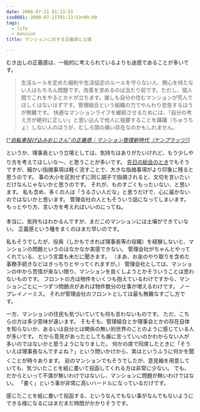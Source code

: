 ```yaml
---
date: 2008-07-21 01:13:53
iso8601: 2008-07-21T01:13:53+09:00
tags:
  - life
  - mansion
title: マンションに対する正義感と土壌

---
```


むき出しの正義感は、一般的に考えられているよりも迷惑であることが多いです。

<blockquote cite="http://kenplatz.nikkeibp.co.jp/article/mansion/20080312/517084/?P=2" title="Source: &#8220;自転車投げ込みおじさん&#8221;の正義感｜マンション管理新時代（ケンプラッツ）; Accessed Date: 5/10/2008" class="blockquote">
生活ルールを定めた細則や生活協定のルールを守らない人、関心を持たない人はもちろん問題です。改善を求めるのは当たり前です。ただし、個人間でこれをやるとカドが立ちます。誰しも自分の住むマンションが荒んでほしくはないはずです。管理組合という組織の力でやんわり忠告するほうが無難です。
快適なマンションライフを継続させるためには、「自分の考え方が絶対に正しい」と思い込んで他人に強要することを躊躇（ちゅうちょ）しない人のほうが、むしろ頭の痛い存在なのかもしれません。 
</blockquote>
<div class="cite"> [<cite><a href="http://kenplatz.nikkeibp.co.jp/article/mansion/20080312/517084/?P=2">&#8220;自転車投げ込みおじさん&#8221;の正義感｜マンション管理新時代（ケンプラッツ）</a></cite>] </div>

&#133;というか、理事長という立場としては、気持ちはありがたいけれど、もう少しやり方を考えてほしいな～、と思うことが多いです。
<a href="https://www.nqou.net/2008/06/01/174158">先日の総会のとき</a>でもそうですが、細かい指摘事項は軽く流すことで、大きな指摘事項がより印象に残ると思うのです。
事の大小を区別せずに同じ調子で指摘されると、文句を言いたいだけなんじゃないかと思うのです。
それが、ものすごくもったいない、と思います。
私も含め、多くの人は「うるさい人だな」と思うだけで、心に届かないのではないかと思います。
管理会社の人ともそういう話になってしまいます。
もっとやり方、言い方を考えればいいのに&#133;ってね。

本当に、気持ちはわかるんですが、まだこのマンションには土壌ができていない。
正義感という種をまくのはまだ早いのです。

私もそうでしたが、役員（しかもできれば理事長等の役職）を経験しないと、マンションの問題というのはなかなか実感できない。
管理会社がちゃんとやってくれている、という言葉も未だに聞きます。
（まあ、お金のやり取りを含めた事務手続きなどはきっちりとやってくれますが。）
管理会社としては、マンションの中から苦情が来ない限り、マンションを良くしようとかそういうことは思わないものです。
フロントの方は物件をいくつも抱えているわけですから、マンションごとに一つずつ問題点があれば物件数分の仕事が増えるわけです。
ノープレイノーミス。
それが管理会社のフロントとしては最も無難なすごし方です。

一方、マンションの住民も気づいていても何も言わないものです。
ただ、こちらの方は多少意味が違います。
そもそも、管理組合とか理事会とかの存在自体を知らないか、あるいは自分とは関係の無い別世界のことのように感じている人が多いです。
だから意見があったとしても誰に言っていいのかわからない人が多いのではないかと思うようになりました。
何かの席で同席したときに「そういえば理事長なんですよね？」という問いかけから、実は&#133;というふうに何かを聞くことが時々あります。
前のマンションでもそうでしたが、意見箱を用意していても、気づいたことを紙に書いて投函してくれる方は非常に少ない。
でも、だからといって不満が無いわけではないし、マンションに問題が無いわけではない。
「書く」という事が非常に高いハードルになっているだけです。

感じたことを紙に書いて投函する、というなんでもない事がなんでもないようにできる様になるにはまだまだ時間がかかりそうです。
